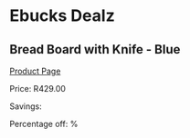 
# Ebucks Dealz
## Bread Board with Knife - Blue
[Product Page](https://www.ebucks.com/web/shop/productSelected.do?prodId=570824885&catId=1158500560)

Price: R429.00

Savings: 

Percentage off: %
	
